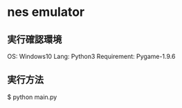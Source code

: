 # nes emulator

## 実行確認環境
OS: Windows10
Lang: Python3
Requirement: Pygame-1.9.6

## 実行方法
$ python main.py <rom-path>